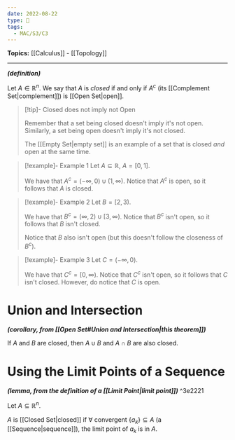 ```yaml
---
date: 2022-08-22
type: 🧠
tags:
  - MAC/S3/C3
---
```


**Topics:** [[Calculus]] - [[Topology]]

---

_**(definition)**_

Let $A \in \mathbb{R}^n$. We say that $A$ is _closed_ if and only if $A^c$ (its [[Complement Set|complement]]) is [[Open Set|open]].

> [!tip]- Closed does not imply not Open
>
> Remember that a set being closed doesn't imply it's not open. Similarly, a set being open doesn't imply it's not closed.
>
> The [[Empty Set|empty set]] is an example of a set that is closed _and_ open at the same time.

> [!example]- Example 1
> Let $A \subseteq \mathbb{R}$, $A = [0, 1]$.
>
> We have that $A^{c}= (-\infty, 0) \cup (1, \infty)$. Notice that $A^{c}$ is open, so it follows that $A$ is closed.

> [!example]- Example 2
> Let $B = [2, 3)$.
>
> We have that $B^{c} = (\infty, 2) \cup [3, \infty)$. Notice that $B^c$ isn't open, so it follows that $B$ isn't closed.
>
> Notice that $B$ also isn't open (but this doesn't follow the closeness of $B^c$).

> [!example]- Example 3
> Let $C = (-\infty, 0)$.
>
> We have that $C^{c} = [0, \infty)$. Notice that $C^c$ isn't open, so it follows that $C$ isn't closed. However, do notice that $C$ is open.

# Union and Intersection

_**(corollary, from [[Open Set#Union and Intersection|this theorem]])**_

If $A$ and $B$ are closed, then $A \cup B$ and $A \cap B$ are also closed.

# Using the Limit Points of a Sequence

_**(lemma, from the definition of a [[Limit Point|limit point]])**_ ^3e2221

Let $A \subseteq \mathbb{R}^{n}$.

$A$ is [[Closed Set|closed]] if $\forall \text{ convergent } \{ a_{k} \} \subseteq A$ (a [[Sequence|sequence]]), the limit point of $a_k$ is in $A$.
